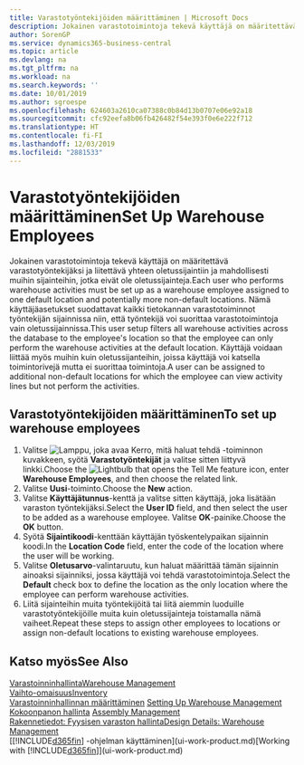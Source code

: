 ```yaml
---
title: Varastotyöntekijöiden määrittäminen | Microsoft Docs
description: Jokainen varastotoimintoja tekevä käyttäjä on määritettävä varastotyöntekijäksi ja liitettävä yhteen oletussijaintiin ja mahdollisesti muihin sijainteihin, jotka eivät ole oletussijainteja.
author: SorenGP
ms.service: dynamics365-business-central
ms.topic: article
ms.devlang: na
ms.tgt_pltfrm: na
ms.workload: na
ms.search.keywords: ''
ms.date: 10/01/2019
ms.author: sgroespe
ms.openlocfilehash: 624603a2610ca07388c0b84d13b0707e06e92a18
ms.sourcegitcommit: cfc92eefa8b06fb426482f54e393f0e6e222f712
ms.translationtype: HT
ms.contentlocale: fi-FI
ms.lasthandoff: 12/03/2019
ms.locfileid: "2881533"
---
```

# <a name="set-up-warehouse-employees"></a><span data-ttu-id="bf03d-103">Varastotyöntekijöiden määrittäminen</span><span class="sxs-lookup"><span data-stu-id="bf03d-103">Set Up Warehouse Employees</span></span>
<span data-ttu-id="bf03d-104">Jokainen varastotoimintoja tekevä käyttäjä on määritettävä varastotyöntekijäksi ja liitettävä yhteen oletussijaintiin ja mahdollisesti muihin sijainteihin, jotka eivät ole oletussijainteja.</span><span class="sxs-lookup"><span data-stu-id="bf03d-104">Each user who performs warehouse activities must be set up as a warehouse employee assigned to one default location and potentially more non-default locations.</span></span> <span data-ttu-id="bf03d-105">Nämä käyttäjäasetukset suodattavat kaikki tietokannan varastotoiminnot työntekijän sijainnissa niin, että työntekijä voi suorittaa varastotoimintoja vain oletussijainnissa.</span><span class="sxs-lookup"><span data-stu-id="bf03d-105">This user setup filters all warehouse activities across the database to the employee's location so that the employee can only perform the warehouse activities at the default location.</span></span> <span data-ttu-id="bf03d-106">Käyttäjä voidaan liittää myös muihin kuin oletussijanteihin, joissa käyttäjä voi katsella toimintorivejä mutta ei suorittaa toimintoja.</span><span class="sxs-lookup"><span data-stu-id="bf03d-106">A user can be assigned to additional non-default locations for which the employee can view activity lines but not perform the activities.</span></span>

## <a name="to-set-up-warehouse-employees"></a><span data-ttu-id="bf03d-107">Varastotyöntekijöiden määrittäminen</span><span class="sxs-lookup"><span data-stu-id="bf03d-107">To set up warehouse employees</span></span>  
1.  <span data-ttu-id="bf03d-108">Valitse ![Lamppu, joka avaa Kerro, mitä haluat tehdä -toiminnon](media/ui-search/search_small.png "Kerro, mitä haluat tehdä") kuvakkeen, syötä **Varastotyöntekijät** ja valitse sitten liittyvä linkki.</span><span class="sxs-lookup"><span data-stu-id="bf03d-108">Choose the ![Lightbulb that opens the Tell Me feature](media/ui-search/search_small.png "Tell me what you want to do") icon, enter **Warehouse Employees**, and then choose the related link.</span></span>  
2. <span data-ttu-id="bf03d-109">Valitse **Uusi**-toiminto.</span><span class="sxs-lookup"><span data-stu-id="bf03d-109">Choose the **New** action.</span></span>  
3. <span data-ttu-id="bf03d-110">Valitse **Käyttäjätunnus**-kenttä ja valitse sitten käyttäjä, joka lisätään varaston työntekijäksi.</span><span class="sxs-lookup"><span data-stu-id="bf03d-110">Select the **User ID** field, and then select the user to be added as a warehouse employee.</span></span> <span data-ttu-id="bf03d-111">Valitse **OK**-painike.</span><span class="sxs-lookup"><span data-stu-id="bf03d-111">Choose the **OK** button.</span></span>  
6.  <span data-ttu-id="bf03d-112">Syötä **Sijaintikoodi**-kenttään käyttäjän työskentelypaikan sijainnin koodi.</span><span class="sxs-lookup"><span data-stu-id="bf03d-112">In the **Location Code** field, enter the code of the location where the user will be working.</span></span>  
7.  <span data-ttu-id="bf03d-113">Valitse **Oletusarvo**-valintaruutu, kun haluat määrittää tämän sijainnin ainoaksi sijainniksi, jossa käyttäjä voi tehdä varastotoimintoja.</span><span class="sxs-lookup"><span data-stu-id="bf03d-113">Select the **Default** check box to define the location as the only location where the employee can perform warehouse activities.</span></span>  
8.  <span data-ttu-id="bf03d-114">Liitä sijainteihin muita työntekijöitä tai liitä aiemmin luoduille varastotyöntekijöille muita kuin oletussijainteja toistamalla nämä vaiheet.</span><span class="sxs-lookup"><span data-stu-id="bf03d-114">Repeat these steps to assign other employees to locations or assign non-default locations to existing warehouse employees.</span></span>  

## <a name="see-also"></a><span data-ttu-id="bf03d-115">Katso myös</span><span class="sxs-lookup"><span data-stu-id="bf03d-115">See Also</span></span>  
[<span data-ttu-id="bf03d-116">Varastoinninhallinta</span><span class="sxs-lookup"><span data-stu-id="bf03d-116">Warehouse Management</span></span>](warehouse-manage-warehouse.md)  
[<span data-ttu-id="bf03d-117">Vaihto-omaisuus</span><span class="sxs-lookup"><span data-stu-id="bf03d-117">Inventory</span></span>](inventory-manage-inventory.md)  
<span data-ttu-id="bf03d-118">[Varastoinninhallinnan määrittäminen](warehouse-setup-warehouse.md)   </span><span class="sxs-lookup"><span data-stu-id="bf03d-118">[Setting Up Warehouse Management](warehouse-setup-warehouse.md)   </span></span>  
<span data-ttu-id="bf03d-119">[Kokoonpanon hallinta](assembly-assemble-items.md)  </span><span class="sxs-lookup"><span data-stu-id="bf03d-119">[Assembly Management](assembly-assemble-items.md)  </span></span>  
[<span data-ttu-id="bf03d-120">Rakennetiedot: Fyysisen varaston hallinta</span><span class="sxs-lookup"><span data-stu-id="bf03d-120">Design Details: Warehouse Management</span></span>](design-details-warehouse-management.md)  
<span data-ttu-id="bf03d-121">[[!INCLUDE[d365fin](includes/d365fin_md.md)] -ohjelman käyttäminen](ui-work-product.md)</span><span class="sxs-lookup"><span data-stu-id="bf03d-121">[Working with [!INCLUDE[d365fin](includes/d365fin_md.md)]](ui-work-product.md)</span></span>  
